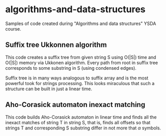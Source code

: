 # algorithms-and-data-structures
Samples of code created during "Algorithms and data structures" YSDA course.

## Suffix tree Ukkonnen algorithm
This code creates a suffix tree from given string S using O(|S|) time and O(|S|) memory via Ukkonen algorithm. Every path from root in suffix tree corresponds to some substring in S (using condensed edges). 

Suffix tree is in many ways analogous to suffix array and is the most powerful took for strings processing. This looks miraculous that such a structure can be built in just a linear time.

## Aho-Corasick automaton inexact matching
This code builds Aho-Corasick automaton in linear time and finds all the inexact matches of string T in string S, that is, finds all offsets so that strings T and corresponding S substring differ in not more that $\alpha$ symbols.
